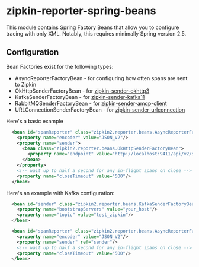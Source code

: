 # zipkin-reporter-spring-beans
This module contains Spring Factory Beans that allow you to configure
tracing with only XML. Notably, this requires minimally Spring version 2.5.

## Configuration
Bean Factories exist for the following types:
* AsyncReporterFactoryBean - for configuring how often spans are sent to Zipkin
* OkHttpSenderFactoryBean - for [zipkin-sender-okhttp3](../okhttp3)
* KafkaSenderFactoryBean - for [zipkin-sender-kafka11](../kafka11)
* RabbitMQSenderFactoryBean - for [zipkin-sender-amqp-client](../amqp-client)
* URLConnectionSenderFactoryBean - for [zipkin-sender-urlconnection](../urlconnection)

Here's a basic example
```xml
  <bean id="spanReporter" class="zipkin2.reporter.beans.AsyncReporterFactoryBean">
    <property name="encoder" value="JSON_V2"/>
    <property name="sender">
      <bean class="zipkin2.reporter.beans.OkHttpSenderFactoryBean">
        <property name="endpoint" value="http://localhost:9411/api/v2/spans"/>
      </bean>
    </property>
    <!-- wait up to half a second for any in-flight spans on close -->
    <property name="closeTimeout" value="500"/>
  </bean>
```

Here's an example with Kafka configuration:
```xml
  <bean id="sender" class="zipkin2.reporter.beans.KafkaSenderFactoryBean">
    <property name="bootstrapServers" value="your_host"/>
    <property name="topic" value="test_zipkin"/>
  </bean>

  <bean id="spanReporter" class="zipkin2.reporter.beans.AsyncReporterFactoryBean">
    <property name="encoder" value="JSON_V2"/>
    <property name="sender" ref="sender"/>
    <!-- wait up to half a second for any in-flight spans on close -->
    <property name="closeTimeout" value="500"/>
  </bean>
```
